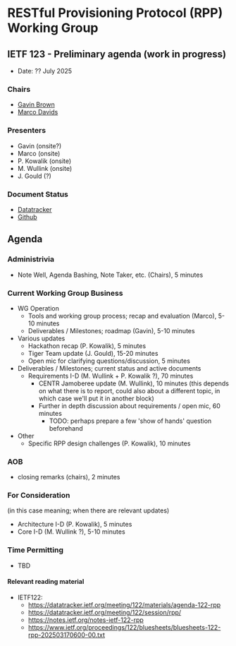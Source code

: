 
# RESTful Provisioning Protocol (RPP) Working Group

## IETF 123 - Preliminary agenda (work in progress)

* Date: ?? July 2025

<!--
* Time: ??:?? - ??:?? CEST (??:?? - ??:?? UTC)
* Room: ??

* [MeetEcho](https://meetings.conf.meetecho.com/ietf123/?session=??) full client (with video)
* [OnSiteTool](https://meetings.conf.meetecho.com/onsite123/?session=??)
-->
<!-- * [Minutes](https://codimd.ietf.org/notes-ietf-123-rpp) -->
<!--
* [Published minutes](https://notes.ietf.org/s/notes-ietf-123-rpp)
* [Zulip](https://zulip.ietf.org/#narrow/stream/rpp)
* [Upload Slides](https://datatracker.ietf.org/meeting/123/session/rpp)
-->
### Chairs

* [Gavin Brown](https://datatracker.ietf.org/person/gavin.brown@icann.org)
* [Marco Davids](https://datatracker.ietf.org/person/marco.davids@sidn.nl)

### Presenters
* Gavin (onsite?)
* Marco (onsite)
* P. Kowalik (onsite)
* M. Wullink (onsite)
* J. Gould (?)

### Document Status

* [Datatracker](https://datatracker.ietf.org/wg/rpp/documents/)
* [Github](https://github.com/ietf-wg-rpp/wg-materials/blob/main/rpp-document-status.md)
  
## Agenda

### Administrivia

* Note Well, Agenda Bashing, Note Taker, etc. (Chairs), 5 minutes

### Current Working Group Business
* WG Operation
  - Tools and working group process; recap and evaluation (Marco), 5-10 minutes
  - Deliverables / Milestones; roadmap (Gavin), 5-10 minutes
* Various updates
  - Hackathon recap (P. Kowalik), 5 minutes
  - Tiger Team update (J. Gould), 15-20 minutes
  - Open mic for clarifying questions/discussion, 5 minutes
* Deliverables / Milestones; current status and active documents
  - Requirements I-D (M. Wullink + P. Kowalik ?), 70 minutes
    - CENTR Jamoberee update (M. Wullink), 10 minutes (this depends on what there is to report, could also about a different topic, in which case we'll put it in another block)
    - Further in depth discussion about requirements / open mic, 60 minutes
      - TODO: perhaps prepare a few 'show of hands' question beforehand
* Other
  - Specific RPP design challenges (P. Kowalik), 10 minutes

### AOB
   - closing remarks (chairs), 2 minutes
 
### For Consideration
(in this case meaning; when there are relevant updates)
  - Architecture I-D (P. Kowalik), 5 minutes
  - Core I-D (M. Wullink ?), 5-10 minutes  

### Time Permitting

* TBD

#### Relevant reading material

* IETF122:
  - https://datatracker.ietf.org/meeting/122/materials/agenda-122-rpp
  - https://datatracker.ietf.org/meeting/122/session/rpp/
  - https://notes.ietf.org/notes-ietf-122-rpp
  - https://www.ietf.org/proceedings/122/bluesheets/bluesheets-122-rpp-202503170600-00.txt
